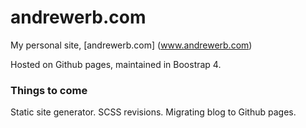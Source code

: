 # andrewerb.com

My personal site, [andrewerb.com] (www.andrewerb.com)

Hosted on Github pages, maintained in Boostrap 4.


### Things to come

Static site generator.
SCSS revisions.
Migrating blog to Github pages.